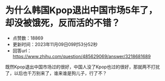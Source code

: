 # 为什么韩国Kpop退出中国市场5年了，却没被饿死，反而活的不错？
- 点赞数：18869
- 更新时间：2023年11月09日09时53分52秒
- 回答url：https://www.zhihu.com/question/485629069/answer/3218681689
<body>
 <p data-pid="MNSbG_HE">既然Kpop退出中国市场过的很好，中国人没了Kpop也过的很好，那就两不打扰了，以后也千万别来了，谁来谁是狗儿子，行了不？</p>
</body>